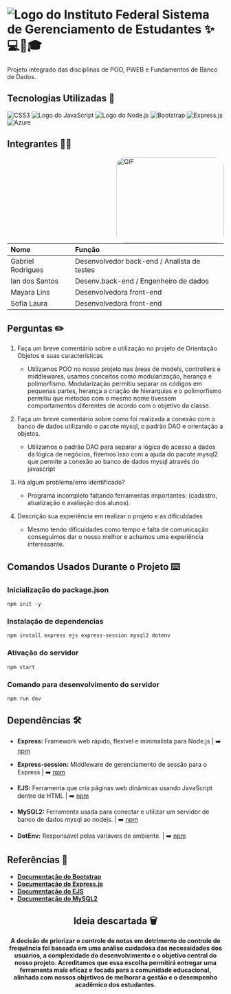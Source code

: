 # ![Logo do Instituto Federal](./public/img/ifal_logo.png) Sistema de Gerenciamento de Estudantes ✨💻📂🎓

Projeto integrado das disciplinas de POO, PWEB e Fundamentos de Banco de Dados.

## Tecnologias Utilizadas 🚀

![CSS3](https://img.shields.io/badge/css3-%231572B6.svg?style=for-the-badge&logo=css3&logoColor=white)
![Logo do JavaScript](https://img.shields.io/badge/JavaScript-323330?style=for-the-badge&logo=javascript&logoColor=F7DF1E)
![Logo do Node.js](https://img.shields.io/badge/Node.js-2B8244?style=for-the-badge&logo=node.js&logoColor=white)
![Bootstrap](https://img.shields.io/badge/bootstrap-%238511FA.svg?style=for-the-badge&logo=bootstrap&logoColor=white)
![Express.js](https://img.shields.io/badge/express.js-%23404d59.svg?style=for-the-badge&logo=express&logoColor=%2361DAFB)
![Azure](https://img.shields.io/badge/Microsoft_Azure-0089D6?style=for-the-badge&logo=microsoft-azure&logoColor=white)

## Integrantes 🤝🏻

<img src="./public/gif/github_gif.webp" alt="GIF" style="border-radius: 20px; width: 250px; height: 200px;" align="right">

| Nome              | Função                                      |
| :---------------- | :------------------------------------------ |
| Gabriel Rodrigues | Desenvolvedor back-end / Analista de testes |
| Ian dos Santos    | Desenv.back-end / Engenheiro de dados       |
| Mayara Lins       | Desenvolvedora front-end                    |
| Sofia Laura       | Desenvolvedora front-end                    |

## Perguntas ✏️

1. Faça um breve comentário sobre a utilização no projeto de Orientação Objetos e suas características
    - Utilizamos POO no nosso projeto nas áreas de models, controllers e middlewares, usamos conceitos como modularização, herança e polimorfismo. Modularização permitiu separar os códigos em pequenas partes, herança a criação de hierarquias e o polimorfismo permitiu que métodos com o mesmo nome tivessem comportamentos diferentes de acordo com o objetivo da classe.

2. Faça um breve comentário sobre como foi realizada a conexão com o banco de dados utilizando o pacote mysql, o padrão DAO e orientação a objetos.
    - Utilizamos o padrão DAO para separar a lógica de acesso a dados da lógica de negócios, fizemos isso com a ajuda do pacote mysql2 que permite a conexão ao banco de dados mysql através do javascript

3. Há algum problema/erro identificado?
    - Programa incompleto faltando ferramentas importantes: (cadastro, atualização e avaliação dos alunos).

4. Descrição sua experiência em realizar o projeto e as dificuldades
    - Mesmo tendo dificuldades como tempo e falta de comunicação conseguimos dar o nosso melhor e achamos uma experiência interessante.

## Comandos Usados Durante o Projeto ⌨️

### Inicialização do package.json

    npm init -y

### Instalação de dependencias

    npm install express ejs express-session mysql2 dotenv

### Ativação do servidor

    npm start

### Comando para desenvolvimento do servidor

    npm run dev

## Dependências 🛠️

- **Express:** Framework web rápido, flexível e minimalista para Node.js |
  ➡️ [npm](https://www.npmjs.com/package/express)

- **Express-session:** Middleware de gerenciamento de sessão para o Express |
  ➡️ [npm](https://www.npmjs.com/package/express-session)

- **EJS:** Ferramenta que cria páginas web dinâmicas usando JavaScript dentro de HTML |
  ➡️ [npm](https://www.npmjs.com/package/ejs)

- **MySQL2:** Ferramenta usada para conectar e utilizar um servidor de banco de dados mysql ao nodejs. |
  ➡️ [npm](https://www.npmjs.com/package/mysql2)

- **DotEnv:** Responsável pelas variáveis de ambiente. |
  ➡️ [npm](https://www.npmjs.com/package/dotenv)

## Referências 📌

- **[Documentação do Bootstrap](https://getbootstrap.com/docs/5.3/getting-started/introduction/)**
- **[Documentação do Express.js](https://expressjs.com/)**
- **[Documentação do EJS](https://ejs.co/)**
- **[Documentação do MySQL2](https://sidorares.github.io/node-mysql2/docs)**

<div align="center">

## Ideia descartada 🗑️

**A decisão de priorizar o controle de notas em detrimento do controle de frequência foi baseada em uma análise cuidadosa das necessidades dos usuários, a complexidade do desenvolvimento e o objetivo central do nosso projeto. Acreditamos que essa escolha permitirá entregar uma ferramenta mais eficaz e focada para a comunidade educacional, alinhada com nossos objetivos de melhorar a gestão e o desempenho acadêmico dos estudantes.**

</div>
